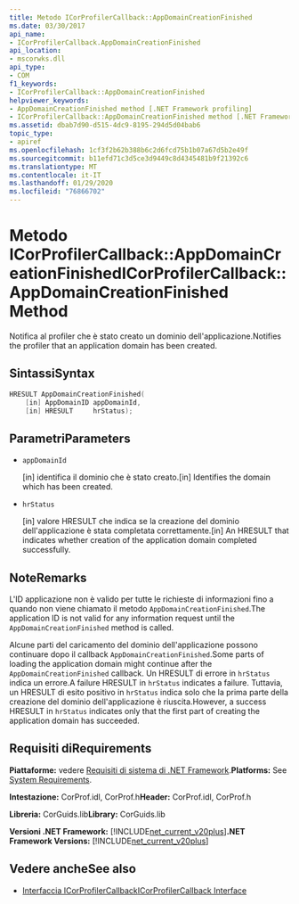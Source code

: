 ```yaml
---
title: Metodo ICorProfilerCallback::AppDomainCreationFinished
ms.date: 03/30/2017
api_name:
- ICorProfilerCallback.AppDomainCreationFinished
api_location:
- mscorwks.dll
api_type:
- COM
f1_keywords:
- ICorProfilerCallback::AppDomainCreationFinished
helpviewer_keywords:
- AppDomainCreationFinished method [.NET Framework profiling]
- ICorProfilerCallback::AppDomainCreationFinished method [.NET Framework profiling]
ms.assetid: dbab7d90-d515-4dc9-8195-294d5d04bab6
topic_type:
- apiref
ms.openlocfilehash: 1cf3f2b62b388b6c2d6fcd75b1b07a67d5b2e49f
ms.sourcegitcommit: b11efd71c3d5ce3d9449c8d4345481b9f21392c6
ms.translationtype: MT
ms.contentlocale: it-IT
ms.lasthandoff: 01/29/2020
ms.locfileid: "76866702"
---
```

# <a name="icorprofilercallbackappdomaincreationfinished-method"></a><span data-ttu-id="2bebb-102">Metodo ICorProfilerCallback::AppDomainCreationFinished</span><span class="sxs-lookup"><span data-stu-id="2bebb-102">ICorProfilerCallback::AppDomainCreationFinished Method</span></span>
<span data-ttu-id="2bebb-103">Notifica al profiler che è stato creato un dominio dell'applicazione.</span><span class="sxs-lookup"><span data-stu-id="2bebb-103">Notifies the profiler that an application domain has been created.</span></span>  
  
## <a name="syntax"></a><span data-ttu-id="2bebb-104">Sintassi</span><span class="sxs-lookup"><span data-stu-id="2bebb-104">Syntax</span></span>  
  
```cpp  
HRESULT AppDomainCreationFinished(  
    [in] AppDomainID appDomainId,  
    [in] HRESULT     hrStatus);   
```  
  
## <a name="parameters"></a><span data-ttu-id="2bebb-105">Parametri</span><span class="sxs-lookup"><span data-stu-id="2bebb-105">Parameters</span></span>

- `appDomainId`

  <span data-ttu-id="2bebb-106">\[in] identifica il dominio che è stato creato.</span><span class="sxs-lookup"><span data-stu-id="2bebb-106">\[in] Identifies the domain which has been created.</span></span>

- `hrStatus`

  <span data-ttu-id="2bebb-107">\[in] valore HRESULT che indica se la creazione del dominio dell'applicazione è stata completata correttamente.</span><span class="sxs-lookup"><span data-stu-id="2bebb-107">\[in] An HRESULT that indicates whether creation of the application domain completed successfully.</span></span>

## <a name="remarks"></a><span data-ttu-id="2bebb-108">Note</span><span class="sxs-lookup"><span data-stu-id="2bebb-108">Remarks</span></span>  
 <span data-ttu-id="2bebb-109">L'ID applicazione non è valido per tutte le richieste di informazioni fino a quando non viene chiamato il metodo `AppDomainCreationFinished`.</span><span class="sxs-lookup"><span data-stu-id="2bebb-109">The application ID is not valid for any information request until the `AppDomainCreationFinished` method is called.</span></span>  
  
 <span data-ttu-id="2bebb-110">Alcune parti del caricamento del dominio dell'applicazione possono continuare dopo il callback `AppDomainCreationFinished`.</span><span class="sxs-lookup"><span data-stu-id="2bebb-110">Some parts of loading the application domain might continue after the `AppDomainCreationFinished` callback.</span></span> <span data-ttu-id="2bebb-111">Un HRESULT di errore in `hrStatus` indica un errore.</span><span class="sxs-lookup"><span data-stu-id="2bebb-111">A failure HRESULT in `hrStatus` indicates a failure.</span></span> <span data-ttu-id="2bebb-112">Tuttavia, un HRESULT di esito positivo in `hrStatus` indica solo che la prima parte della creazione del dominio dell'applicazione è riuscita.</span><span class="sxs-lookup"><span data-stu-id="2bebb-112">However, a success HRESULT in `hrStatus` indicates only that the first part of creating the application domain has succeeded.</span></span>  
  
## <a name="requirements"></a><span data-ttu-id="2bebb-113">Requisiti di</span><span class="sxs-lookup"><span data-stu-id="2bebb-113">Requirements</span></span>  
 <span data-ttu-id="2bebb-114">**Piattaforme:** vedere [Requisiti di sistema di .NET Framework](../../../../docs/framework/get-started/system-requirements.md).</span><span class="sxs-lookup"><span data-stu-id="2bebb-114">**Platforms:** See [System Requirements](../../../../docs/framework/get-started/system-requirements.md).</span></span>  
  
 <span data-ttu-id="2bebb-115">**Intestazione:** CorProf.idl, CorProf.h</span><span class="sxs-lookup"><span data-stu-id="2bebb-115">**Header:** CorProf.idl, CorProf.h</span></span>  
  
 <span data-ttu-id="2bebb-116">**Libreria:** CorGuids.lib</span><span class="sxs-lookup"><span data-stu-id="2bebb-116">**Library:** CorGuids.lib</span></span>  
  
 <span data-ttu-id="2bebb-117">**Versioni .NET Framework:** [!INCLUDE[net_current_v20plus](../../../../includes/net-current-v20plus-md.md)]</span><span class="sxs-lookup"><span data-stu-id="2bebb-117">**.NET Framework Versions:** [!INCLUDE[net_current_v20plus](../../../../includes/net-current-v20plus-md.md)]</span></span>  
  
## <a name="see-also"></a><span data-ttu-id="2bebb-118">Vedere anche</span><span class="sxs-lookup"><span data-stu-id="2bebb-118">See also</span></span>

- [<span data-ttu-id="2bebb-119">Interfaccia ICorProfilerCallback</span><span class="sxs-lookup"><span data-stu-id="2bebb-119">ICorProfilerCallback Interface</span></span>](icorprofilercallback-interface.md)
